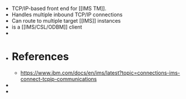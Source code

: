 - TCP/IP-based front end for [[IMS TM]].
- Handles multiple inbound TCP/IP connections
- Can route to multiple target [[IMS]] instances
- is a [[IMS/CSL/ODBM]] client
-
- # References
	- https://www.ibm.com/docs/en/ims/latest?topic=connections-ims-connect-tcpip-communications
-
-